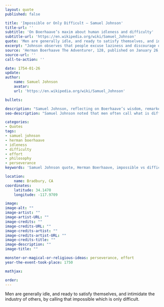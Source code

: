 ```yaml
---
layout: quote
published: false

title: 'Impossible or Only Difficult – Samuel Johnson'
title-url: ''
subtitle: 'On Boerhaave’s maxim about human idleness and difficulty'
subtitle-url: 'https://en.wikipedia.org/wiki/Samuel_Johnson'
quote: 'Men are generally idle, and ready to satisfy themselves, and intimidate the industry of others, by calling that impossible which is only difficult.'
excerpt: "Johnson observes that people excuse laziness and discourage others by labeling difficult tasks as impossible."
source: 'Herman Boerhaave The Adventurer, 128, published on January 26, 1754.'
source-url: ''
call-to-action: ''

date: 1754-01-26
update:
author:
    name: Samuel Johnson
    avatar: 
    url: 'https://en.wikipedia.org/wiki/Samuel_Johnson'

bullets:

description: "Samuel Johnson, reflecting on Boerhaave’s wisdom, remarked that people often disguise idleness by dismissing hard work as impossible and dissuading others from trying."
seo-description: "Samuel Johnson noted that men often call what is difficult 'impossible,' using it as an excuse for idleness and a way to stifle others’ effort."

categories:
- Quotes
tags:
- samuel johnson
- herman boerhaave
- idleness
- difficulty
- effort
- philosophy
- perseverance
keywords: 'Samuel Johnson quote, Herman Boerhaave, impossible vs difficult, human idleness, philosophy of effort, Johnson perseverance, laziness and difficulty'

location:
    name: Bradbury, CA
coordinates:
    latitude: 34.1470
    longitude: -117.9709

image:
image-alt: ""
image-artist: ""
image-artist-URL: ""
image-credits: ""
image-credits-URL: ""
image-credits-artist: ""
image-credits-artist-URL: ""
image-credits-title: ""
image-description: ""
image-title: ""

monster-or-magical-or-religious-ideas: perseverance, effort
year-the-event-took-place: 1750

mathjax: 

order: 
---
```

Men are generally idle, and ready to satisfy themselves, and intimidate the  industry of others, by calling that impossible which is only difficult.
